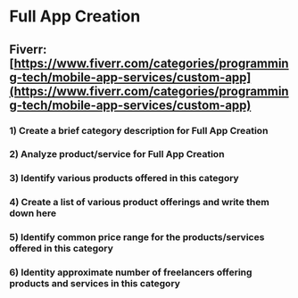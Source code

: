 # Full App Creation
## Fiverr: [https://www.fiverr.com/categories/programming-tech/mobile-app-services/custom-app](https://www.fiverr.com/categories/programming-tech/mobile-app-services/custom-app)
### 1) Create a brief category description for Full App Creation
### 2) Analyze product/service for Full App Creation
### 3) Identify various products offered in this category
### 4) Create a list of various product offerings and write them down here
### 5) Identify common price range for the products/services offered in this category
### 6) Identity approximate number of freelancers offering products and services in this category
